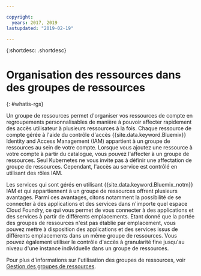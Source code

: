```yaml
---

copyright:
  years: 2017, 2019
lastupdated: "2019-02-19"

---
```


{:shortdesc: .shortdesc}

# Organisation des ressources dans des groupes de ressources
{: #whatis-rgs}

Un groupe de ressources permet d'organiser vos ressources de compte en regroupements personnalisables de manière à pouvoir affecter rapidement des accès utilisateur à plusieurs ressources à la fois. Chaque ressource de compte gérée à l'aide du contrôle d'accès {{site.data.keyword.Bluemix}} Identity and Access Management (IAM) appartient à un groupe de ressources au sein de votre compte. Lorsque vous ajoutez une ressource à votre compte à partir du catalogue, vous pouvez l'affecter à un groupe de ressources. Seul Kubernetes ne vous invite pas à définir une affectation de groupe de ressources. Cependant, l'accès au service est contrôlé en utilisant des rôles IAM.

Les services qui sont gérés en utilisant {{site.data.keyword.Bluemix_notm}} IAM et qui appartiennent à un groupe de ressources offrent plusieurs avantages. Parmi ces avantages, citons notamment la possibilité de se connecter à des applications et des services dans n'importe quel espace Cloud Foundry, ce qui vous permet de vous connecter à des applications et des services à partir de différents emplacements. Etant donné que la portée des groupes de ressources n'est pas établie par emplacement, vous pouvez mettre à disposition des applications et des services issus de différents emplacements dans un même groupe de ressources. Vous pouvez également utiliser le contrôle d'accès à granularité fine jusqu'au niveau d'une instance individuelle dans un groupe de ressources.

Pour plus d'informations sur l'utilisation des groupes de ressources, voir [Gestion des groupes de ressources](/docs/resources?topic=resources-rgs). 
